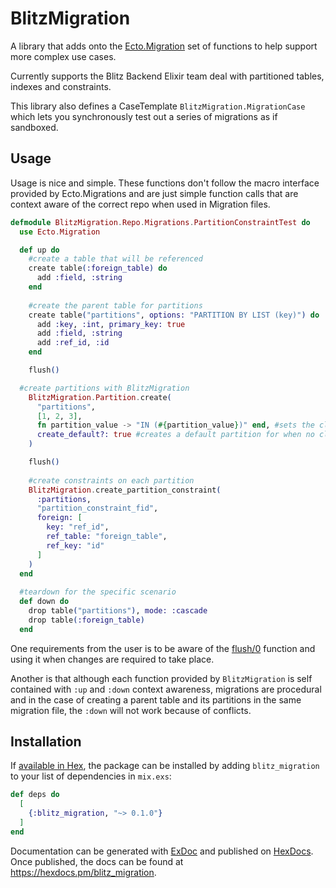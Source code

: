 # BlitzMigration

A library that adds onto the [Ecto.Migration](https://hexdocs.pm/ecto_sql/Ecto.Migration.html) 
set of functions to help support more complex use cases.

Currently supports the Blitz Backend Elixir team deal with partitioned tables, indexes and constraints.

This library also defines a CaseTemplate `BlitzMigration.MigrationCase` which lets you synchronously test out 
a series of migrations as if sandboxed.

## Usage

Usage is nice and simple. These functions don't follow the macro interface provided by Ecto.Migrations
and are just simple function calls that are context aware of the correct repo when used in Migration files.

```elixir
defmodule BlitzMigration.Repo.Migrations.PartitionConstraintTest do
  use Ecto.Migration

  def up do
    #create a table that will be referenced
    create table(:foreign_table) do
      add :field, :string
    end
  
    #create the parent table for partitions
    create table("partitions", options: "PARTITION BY LIST (key)") do
      add :key, :int, primary_key: true
      add :field, :string
      add :ref_id, :id
    end

    flush()

  #create partitions with BlitzMigration
    BlitzMigration.Partition.create(
      "partitions", 
      [1, 2, 3], 
      fn partition_value -> "IN (#{partition_value})" end, #sets the clause for the partition
      create_default?: true #creates a default partition for when no clauses match
    )

    flush()
  
    #create constraints on each partition
    BlitzMigration.create_partition_constraint(
      :partitions,
      "partition_constraint_fid",
      foreign: [
        key: "ref_id",
        ref_table: "foreign_table",
        ref_key: "id"
      ]
    )
  end
  
  #teardown for the specific scenario
  def down do
    drop table("partitions"), mode: :cascade
    drop table(:foreign_table)
  end
```

One requirements from the user is to be aware of the [flush/0](https://hexdocs.pm/ecto_sql/Ecto.Migration.html#flush/0) 
function and using it when changes are required to take place.

Another is that although each function provided by `BlitzMigration` is self contained with `:up` and `:down` context awareness, 
migrations are procedural and in the case of creating a parent table and its partitions in the same migration file, the `:down` will not 
work because of conflicts.

## Installation

If [available in Hex](https://hex.pm/docs/publish), the package can be installed
by adding `blitz_migration` to your list of dependencies in `mix.exs`:

```elixir
def deps do
  [
    {:blitz_migration, "~> 0.1.0"}
  ]
end
```

Documentation can be generated with [ExDoc](https://github.com/elixir-lang/ex_doc)
and published on [HexDocs](https://hexdocs.pm). Once published, the docs can
be found at <https://hexdocs.pm/blitz_migration>.

